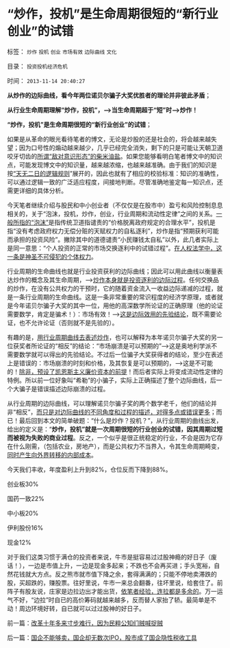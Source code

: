 # “炒作，投机”是生命周期很短的“新行业创业”的试错

标签： `炒作` `投机` `创业` `市场有效` `边际曲线` `文化` 

目录： `投资投机经济危机`

时间： `2013-11-14 20:40:27`

**从炒作的边际曲线，看今年两位诺贝尔骗子大奖优胜者的理论并非彼此矛盾**；

**从行业生命周期理解“炒作，投机”，——>当生命周期超于“短”时——>炒作！**

**“炒作，投机”是生命周期很短的“新行业创业”的试错**；

如果是从革命的眼光看待笔者的博文，无论是炒股的还是社会的，将会越来越失望；因为口号性的煽动越来越少，几乎已经完全消失，剩下的只是可能让天朝卫道咬牙切齿的[所谓“敌对意识形态”的柴米油盐](../../../2012/12/4/迷信技术分析的股民，类似于宗教迷信的自我麻痹.md)。如果您能够看明白笔者博文中的知识点，可能发现博文中的知识量，越来越浓缩，也越来越准确。由于我们的知识是按[“天无二日的逻辑规则](../../../2010/6/11/“天无二日，法无二纲”单一断言规则.md)”展开的，因此也就有了相应的校验标准：知识的准确性，可以通过逻辑一致的广泛适应程度，间接地判断。尽管准确地鉴定每一知识点，还需更详细的具体分析。

今天笔者继续介绍与股民和中小创业者（不仅仅是在股市中）盈亏和风险控制息息相关的，关于“泡沫，投机，炒作，创业，行业周期和流动性定律”之间的关系。[一般所指的“泡沫”](../../../2013/11/12/偷换概念的“泡沫”的语文常识课.md)是指传统卫道指谴责的“价格脱离政府规定的合理水平”，投机是指“没有考虑政府权力无偿分赃的天赋权力的自私逐利”，炒作是指“预期获利可能而承担的投资风险”。撇除其中的道德谴责“小民赚钱太自私”以外，此几者实际上是同一意思：“个人投资的正常的市场交换逐利中的试错过程”。[在人权法学中，这一条是神圣不可侵犯的个体权力](../../../2011/12/24/投机是商业所必须，赌博提示特权经济仍存；.md)。

行业周期的生命曲线也就是行业投资获利的边际曲线；因此可以用此曲线以衡量表达炒作的概念及其生命周期，——>[炒作本身就是投资逐利的边际过程](../../../2013/10/23/炒股也能求道，屯积居奇的经济学原理.md)。任何交换品的炒作，在没有公共权力的干预时，它的随着资金流入一收益边际递减的过程，就是一条行业周期的生命曲线。这是一条非常重要的常识程度的经济学原理，或者就是今年诺贝尔骗子大奖的其中一位，用他的高深数学所论证的正确原理（他的论证需要数学，肯定是骗术！）：市场有效！——>[这是边际效用的先验结论](../../../2013/11/6/社会主义的中国梦迅速彻底实现共产主义的科学原理.md)，既不需要论证，也不允许论证（否则就不是先验的）。

有趣的是，[用行业周期曲线去表述炒作](../../../2013/11/5/行业周期和创业启蒙的边际曲线.md)，也可以解释为本年诺贝尔骗子大奖的另一位获奖者所论证的“相反”的结论：“市场崩溃是可以预期的”——>这是奥地利学派不需要数学就可以得出的先验结论。不过后一位骗子大奖获得者的结论，至少在表述上是错误的：市场崩溃的时刻和价格，及其恢复是可以预期的，——>这是不可能的！[除非，预设了凯恩斯主义廉价资本的前提](../../../2013/10/28/流动性定律与凯恩斯主义的“三大定律”的逻辑互相否定的关系.md)！而后者实际上将变成流动性定律的特例。所以前一位好象叫“希勒”的小骗子，实际上正确描述了整个边际曲线，后一个大骗子是错误描述边际崩溃的过程。

从行业周期的边际曲线，可以理解诺贝尔骗子奖的两个数学老千，他们的结论并非“相反”，[而只是对边际曲线的不同角度和过程的描述，对得多点或错误更多](../../../2013/11/2/围棋悟道经济学的金钥匙，熟悉边际的曲线.md)；而已！最后回到本文的简单破题：“什么是炒作？投机？”，从行业周期的曲线出发，给出的定义是：“**炒作，投机”就是一次周期很短的行业创业的试错，因其周期过短而被视为失败的商业过程**。反之，一个似乎是很正统稳定的行业，不会是因为它存在什么刚需，（包括农业，房地产），而是公共权力不当界入，令其生命周期畸变，[同时产生向外界转移的内部成本](../../../2013/11/6/流动性定律导出《货币信用原理》，兼谈任志强同志的高房价.md)。

今天我们丰收，年度盈利上升到82%，仓位反而下降到88%。

创业板30%

国药一致22%

中小板20%

伊利股份16%

现金12%

对于我们这类习惯于满仓的投资者来说，牛市是挺容易过过股神瘾的好日子（废话！），一边是市值上升，一边是现金多起来；不跌也不会再买进；手头宽裕，自然花钱就大方点。反之熊市就市值下降之余，套得满满的；只能不停地卖滞跌的股，买超跌的，赚股票。往好里说，牛市一来总会翻番，往坏里说，给套住了。前阵子有股友说，庄家是边拉边出才能出货，[依笔者经验，连拉都是多余的](../../../2013/10/22/庄家文学中“拉高打压出货”神话的真实程度.md)。万一运气不好，“边拉”时自已的高价筹码就越来越多，反而替人家抬了轿。最简单是不动！周边环境好转，自已就可以过过股神的好日子。



前一篇：[改革十年多来寸步难行，因为民粹公知们贼喊捉贼](../../../2013/11/14/改革十年多来寸步难行，因为民粹公知们贼喊捉贼.md)

后一篇：[国企不能够卖，国企却无数次IPO，股市成了国企隐性税收工具](../../../2013/11/16/国企不能够卖，国企却无数次IPO，股市成了国企隐性税收工具.md)
